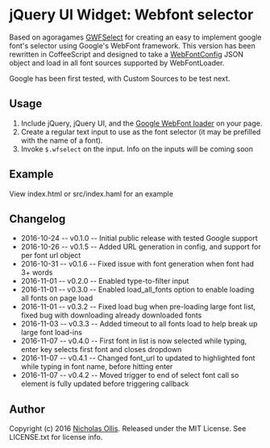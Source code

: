 # jQuery UI Widget: Webfont selector


Based on agoragames [GWFSelect](https://github.com/tommoor/fontselect-jquery-plugin)
for creating an easy to implement google font's selector using Google's WebFont framework.
This version has been rewritten in CoffeeScript and designed to take a [WebFontConfig](https://github.com/typekit/webfontloader)
JSON object and load in all font sources supported by WebFontLoader.

Google has been first tested, with Custom Sources to be test next.

## Usage

1. Include jQuery, jQuery UI, and the [Google WebFont loader](http://code.google.com/apis/webfonts/docs/webfont_loader.html) on your page.
2. Create a regular text input to use as the font selector (it may be prefilled with the name of a font).
3. Invoke `$.wfselect` on the input. Info on the inputs will be coming soon

## Example

View index.html or src/index.haml for an example

## Changelog

* 2016-10-24 -- v0.1.0 -- Initial public release with tested Google support
* 2016-10-26 -- v0.1.5 -- Added URL generation in config, and support for per font url object
* 2016-10-31 -- v0.1.6 -- Fixed issue with font generation when font had 3+ words
* 2016-11-01 -- v0.2.0 -- Enabled type-to-filter input
* 2016-11-01 -- v0.3.0 -- Enabled load_all_fonts option to enable loading all fonts on page load
* 2016-11-01 -- v0.3.2 -- Fixed load bug when pre-loading large font list, fixed bug with downloading already downloaded fonts
* 2016-11-03 -- v0.3.3 -- Added timeout to all fonts load to help break up large font load-ins
* 2016-11-07 -- v0.4.0 -- First font in list is now selected while typing, enter key selects first font and closes dropdown
* 2016-11-07 -- v0.4.1 -- Changed font_url to updated to highlighted font while typing in font name, before hitting enter
* 2016-11-07 -- v0.4.2 -- Moved trigger to end of select font call so element is fully updated before triggering callback

## Author

Copyright (c) 2016 [Nicholas Ollis](http://ollis.me). 
Released under the MIT License. 
See LICENSE.txt for license info.
